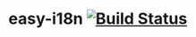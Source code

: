 # easy-i18n [![Build Status](https://travis-ci.org/LoicMahieu/easy-i18n.png?branch=master)](https://travis-ci.org/LoicMahieu/easy-i18n)
